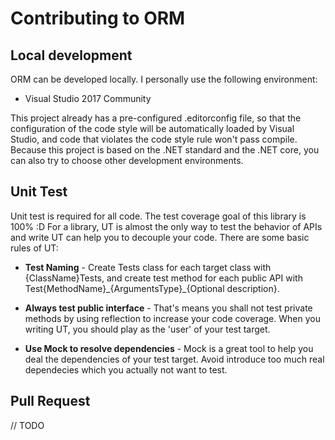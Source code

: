# Contributing to ORM

## Local development

ORM can be developed locally. I personally use the following environment:

- Visual Studio 2017 Community

This project already has a pre-configured .editorconfig file, so that the configuration of the code style will be automatically loaded by Visual Studio, and code that violates the code style rule won't pass compile.
Because this project is based on the .NET standard and the .NET core, you can also try to choose other development environments.

## Unit Test

Unit test is required for all code. The test coverage goal of this library is 100% :D
For a library, UT is almost the only way to test the behavior of APIs and write UT can help you to decouple your code.
There are some basic rules of UT:

- **Test Naming** - Create Tests class for each target class with {ClassName}Tests, and create test method for each public API with Test{MethodName}\_{ArgumentsType}\_{Optional description}.

- **Always test public interface** - That's means you shall not test private methods by using reflection to increase your code coverage. When you writing UT, you should play as the 'user' of your test target.

- **Use Mock to resolve dependencies** - Mock is a great tool to help you deal the dependencies of your test target. Avoid introduce too much real dependecies which you actually not want to test.

## Pull Request

// TODO
